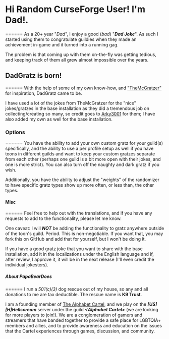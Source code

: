 # Hi Random CurseForge User! I'm Dad!.
======
As a 20+ year "*Dad*", I enjoy a good (_bad_) "***Dad Joke***". As such I started using them to congratulate guildies when they made an achievement in-game and it turned into a running gag.

The problem is that coming up with them on-the-fly was getting tedious, and keeping track of them all grew almost impossible over the years.

## DadGratz is born!
======
With the help of some of my own know-how, and ["TheMcGratzer"](https://www.curseforge.com/wow/addons/the-mcgratzer) for inspiration, DadGratz came to be.

I have used a lot of the jokes from TheMcGratzer for the "nice" jokes/gratzes in the base installation as they did a tremendous job on collecting/creating so many, so credit goes to [Arky3001](https://www.curseforge.com/members/arky3001/projects) for them; I have also added my own as well for the base installation.

### Options
======
You have the ability to add your own custom gratz for your guild(s) specifically, and the ability to use a per profile setup as well if you have toons in different guilds and want to keep your custom gratzes separate from each other (perhaps one guild is a bit more open with their jokes, and one is more strict). You can also turn off the naughty and dark gratz if you wish.

Additionally, you have the ability to adjust the "weights" of the randomizer to have specific gratz types show up more often, or less than, the other types.

#### Misc
======
Feel free to help out with the translations, and if you have any requests to add to the functionality, please let me know.

One caveat:  I will ***NOT*** be adding the functionality to gratz anywhere outside of the toon's guild.  Period.  This is non-negotiable. If you want that, you may fork this on GitHub and add that for yourself, but I won't be doing it.

If you have a good gratz joke that you want to share with the base installation, add it in the localizations under the English language and if, after review, I approve it, it will be in the next release (I'll even credit the individual jokesters).

##### About PapaBearDoes
======
I run a *501(c)(3)* dog rescue out of my house, so any and all donations to me are tax deductible. The rescue name is **K9 Trust**.

I am a founding member of [The Alphabet Cartel](https://discord.alphabetcartel.org), and we play on the ***\[US\]\[H\]Hellscream*** server under the guild ***&lt;Alphabet Cartel&gt;*** (we are looking for more players to join!).  We are a conglomeration of gamers and streamers that have banded together to provide a safe place for LGBTQIA+ members and allies, and to provide awareness and education on the issues that the Cartel experiences through games, discussion, and community.